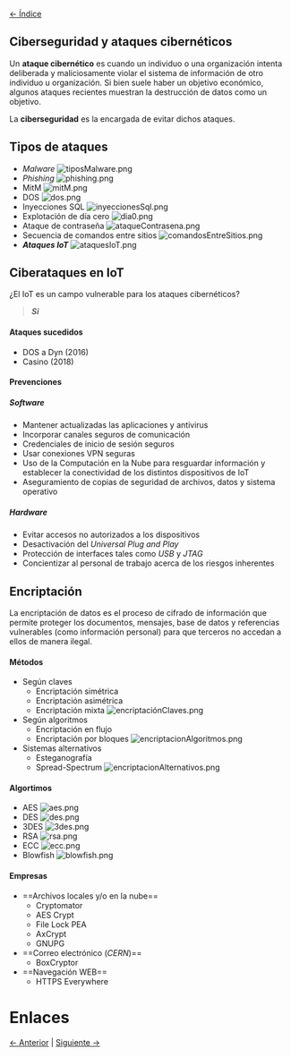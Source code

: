 [<- Índice](../Internet%20of%20Things%20(IoT).md)
## Ciberseguridad y ataques cibernéticos

Un **ataque cibernético** es cuando un individuo o una organización intenta deliberada y maliciosamente violar el sistema de información de otro individuo u organización. Si bien suele haber un objetivo económico, algunos ataques recientes muestran la destrucción de datos como un objetivo.

La **ciberseguridad** es la encargada de evitar dichos ataques.

## Tipos de ataques

- *Malware*
![tiposMalware.png](imagenes/tiposMalware.png)
- *Phishing*
![phishing.png](imagenes/phishing.png)
- MitM
![mitM.png](imagenes/mitM.png)
- DOS
![dos.png](imagenes/dos.png)
- Inyecciones SQL
![inyeccionesSql.png](imagenes/inyeccionesSql.png)
- Explotación de día cero
![dia0.png](imagenes/dia0.png)
- Ataque de contraseña
![ataqueContrasena.png](imagenes/ataqueContrasena.png)
- Secuencia de comandos entre sitios
![comandosEntreSitios.png](imagenes/comandosEntreSitios.png)
- ***Ataques IoT***
![ataquesIoT.png](imagenes/ataquesIoT.png)

## Ciberataques en IoT

¿El IoT es un campo vulnerable para los ataques cibernéticos?

> ***Si***

#### Ataques sucedidos

- DOS a Dyn (2016)
- Casino (2018)

#### Prevenciones

##### Software

- Mantener actualizadas las aplicaciones y antivirus
- Incorporar canales seguros de comunicación
- Credenciales de inicio de sesión seguros
- Usar conexiones VPN seguras
- Uso de la Computación en la Nube para resguardar información y establecer la conectividad de los distintos dispositivos de IoT
- Aseguramiento de copias de seguridad de archivos, datos y sistema operativo

##### Hardware

- Evitar accesos no autorizados a los dispositivos
- Desactivación del *Universal Plug and Play*
- Protección de interfaces tales como *USB* y *JTAG*
- Concientizar al personal de trabajo acerca de los riesgos inherentes

## Encriptación

La encriptación de datos es el proceso de cifrado de información que permite proteger los documentos, mensajes, base de datos y referencias vulnerables (como información personal) para que terceros no accedan a ellos de manera ilegal.

#### Métodos

- Según claves
	- Encriptación simétrica
	- Encriptación asimétrica
	- Encriptación mixta
![encriptaciónClaves.png](imagenes/encriptaci%C3%B3nClaves.png)
- Según algoritmos
	- Encriptación en flujo
	- Encriptación por bloques
![encriptacionAlgoritmos.png](imagenes/encriptacionAlgoritmos.png)
- Sistemas alternativos
	- Esteganografía
	- Spread-Spectrum
![encriptacionAlternativos.png](imagenes/encriptacionAlternativos.png)

#### Algortimos

- AES
![aes.png](imagenes/aes.png)
- DES
![des.png](imagenes/des.png)
- 3DES
![3des.png](imagenes/3des.png)
- RSA
![rsa.png](imagenes/rsa.png)
- ECC
![ecc.png](imagenes/ecc.png)
- Blowfish
![blowfish.png](imagenes/blowfish.png)

#### Empresas

- ==Archivos locales y/o en la nube==
	- Cryptomator
	- AES Crypt
	- File Lock PEA
	- AxCrypt
	- GNUPG
- ==Correo electrónico (*CERN*)==
	- BoxCryptor
- ==Navegación WEB==
	- HTTPS Everywhere

# Enlaces

[<- Anterior](Codigos%20MQTT.md) | [Siguiente ->](Codigos%20AES.md)